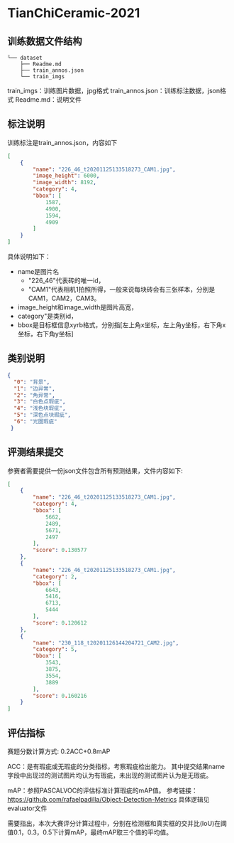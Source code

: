 # TianChiCeramic-2021

## 训练数据文件结构

```
└── dataset
    ├── Readme.md
    ├── train_annos.json
    └── train_imgs
```
train_imgs：训练图片数据，jpg格式
train_annos.json：训练标注数据，json格式
Readme.md：说明文件

## 标注说明

训练标注是train_annos.json，内容如下

```json
[
    {
        "name": "226_46_t20201125133518273_CAM1.jpg",
        "image_height": 6000,
        "image_width": 8192,
        "category": 4,
        "bbox": [
            1587,
            4900,
            1594,
            4909
        ]
    }
]
```

具体说明如下：
- name是图片名
    - "226_46"代表砖的唯一id，
    - "CAM1"代表相机1拍照所得，一般来说每块砖会有三张样本，分别是CAM1，CAM2，CAM3。 
- image_height和image_width是图片高宽，
- category"是类别id，
- bbox是目标框信息xyrb格式，分别指[左上角x坐标，左上角y坐标，右下角x坐标，右下角y坐标]

## 类别说明

```json
{
  "0": "背景",
  "1": "边异常",
  "2": "角异常",
  "3": "白色点瑕疵",
  "4": "浅色块瑕疵",
  "5": "深色点块瑕疵",
  "6": "光圈瑕疵"
 }
```

## 评测结果提交

参赛者需要提供一份json文件包含所有预测结果，文件内容如下:
```json
[
    {
        "name": "226_46_t20201125133518273_CAM1.jpg",
        "category": 4,
        "bbox": [
            5662,
            2489,
            5671,
            2497
        ],
        "score": 0.130577
    },
    {
        "name": "226_46_t20201125133518273_CAM1.jpg",
        "category": 2,
        "bbox": [
            6643,
            5416,
            6713,
            5444
        ],
        "score": 0.120612
    },
    {
        "name": "230_118_t20201126144204721_CAM2.jpg",
        "category": 5,
        "bbox": [
            3543,
            3875,
            3554,
            3889
        ],
        "score": 0.160216
    }
]
```

## 评估指标

赛题分数计算方式: 0.2ACC+0.8mAP

ACC：是有瑕疵或无瑕疵的分类指标，考察瑕疵检出能力。
其中提交结果name字段中出现过的测试图片均认为有瑕疵，未出现的测试图片认为是无瑕疵。

mAP：参照PASCALVOC的评估标准计算瑕疵的mAP值。
参考链接：https://github.com/rafaelpadilla/Object-Detection-Metrics 
具体逻辑见evaluator文件

需要指出，本次大赛评分计算过程中，分别在检测框和真实框的交并比(IoU)在阈值0.1，0.3，0.5下计算mAP，最终mAP取三个值的平均值。